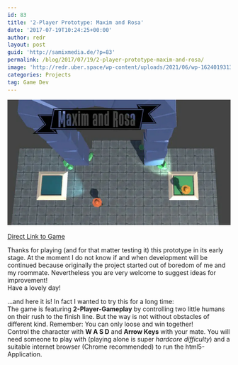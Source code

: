 ```yaml
---
id: 83
title: '2-Player Prototype: Maxim and Rosa'
date: '2017-07-19T10:24:25+00:00'
author: redr
layout: post
guid: 'http://samixmedia.de/?p=83'
permalink: /blog/2017/07/19/2-player-prototype-maxim-and-rosa/
image: 'http://redr.uber.space/wp-content/uploads/2021/06/wp-16240193136067069474184101275444-210x118.jpg'
categories: Projects
tag: Game Dev
---
```


![Maxim and Rosa](/uploads/imgs/maxim-and-rosa.webp)

[Direct Link to Game](https://gamejolt.com/games/maxim-and-rosa/204945)

Thanks for playing (and for that matter testing it) this prototype in its early stage. At the moment I do not know if and when development will be continued because originally the project started out of boredom of me and my roommate. Nevertheless you are very welcome to suggest ideas for improvement!  
Have a lovely day!

…and here it is! In fact I wanted to try this for a long time:  
The game is featuring **2-Player-Gameplay** by controlling two little humans on their rush to the finish line. But the way is not without obstacles of different kind. Remember: You can only loose and win together!  
Control the character with **W A S D** and **Arrow Keys** with your mate. You will need someone to play with (playing alone is super *hardcore difficulty*) and a suitable internet browser (Chrome recommended) to run the html5-Application.

